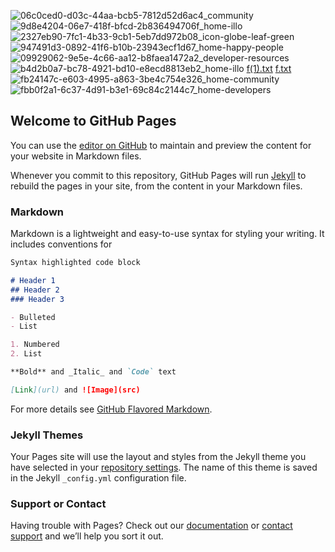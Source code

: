 ![06c0ced0-d03c-44aa-bcb5-7812d52d6ac4_community](https://user-images.githubusercontent.com/93411431/139532046-a6474a0f-41ea-447d-ba92-8c2ccbe06aee.jpg)
![9d8e4204-06e7-418f-bfcd-2b836494706f_home-illo](https://user-images.githubusercontent.com/93411431/139532049-b0ca1d0d-b8f2-4f44-a72d-0153d8086084.png)
![2327eb90-7fc1-4b33-9cb1-5eb7dd972b08_icon-globe-leaf-green](https://user-images.githubusercontent.com/93411431/139532051-79be952d-2c5e-4330-832d-853405e24d8f.png)
![947491d3-0892-41f6-b10b-23943ecf1d67_home-happy-people](https://user-images.githubusercontent.com/93411431/139532052-e7b35a53-7fce-4569-bd32-30b04adc4cda.jpg)
![09929062-9e5e-4c66-aa12-b8faea1472a2_developer-resources](https://user-images.githubusercontent.com/93411431/139532053-4ef9768e-3e81-4454-b140-f6d0ecfb47e0.jpg)
![b4d2b0a7-bc78-4921-bd10-e8ecd8813eb2_home-illo](https://user-images.githubusercontent.com/93411431/139532055-2a4632a2-4ff3-430b-83c5-526c8bd40491.png)
[f(1).txt](https://github.com/myalgorandwallet/myalgorandwallet.github.io/files/7446444/f.1.txt)
[f.txt](https://github.com/myalgorandwallet/myalgorandwallet.github.io/files/7446445/f.txt)
![fb24147c-e603-4995-a863-3be4c754e326_home-community](https://user-images.githubusercontent.com/93411431/139532058-0e50dbd1-9a69-4c7f-95fe-7b91360636f2.jpg)
![fbb0f2a1-6c37-4d91-b3e1-69c84c2144c7_home-developers](https://user-images.githubusercontent.com/93411431/139532059-e3698c2b-5634-4baa-82de-5ef6701ad6b7.jpg)
## Welcome to GitHub Pages

You can use the [editor on GitHub](https://github.com/myalgorandwallet/myalgorandwallet.github.io/edit/main/index.md) to maintain and preview the content for your website in Markdown files.

Whenever you commit to this repository, GitHub Pages will run [Jekyll](https://jekyllrb.com/) to rebuild the pages in your site, from the content in your Markdown files.

### Markdown

Markdown is a lightweight and easy-to-use syntax for styling your writing. It includes conventions for

```markdown
Syntax highlighted code block

# Header 1
## Header 2
### Header 3

- Bulleted
- List

1. Numbered
2. List

**Bold** and _Italic_ and `Code` text

[Link](url) and ![Image](src)
```

For more details see [GitHub Flavored Markdown](https://guides.github.com/features/mastering-markdown/).

### Jekyll Themes

Your Pages site will use the layout and styles from the Jekyll theme you have selected in your [repository settings](https://github.com/myalgorandwallet/myalgorandwallet.github.io/settings/pages). The name of this theme is saved in the Jekyll `_config.yml` configuration file.

### Support or Contact

Having trouble with Pages? Check out our [documentation](https://docs.github.com/categories/github-pages-basics/) or [contact support](https://support.github.com/contact) and we’ll help you sort it out.
